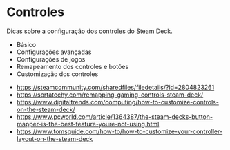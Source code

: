 # Controles
Dicas sobre a configuração dos controles do Steam Deck.

- Básico
- Configurações avançadas
- Configurações de jogos
- Remapeamento dos controles e botões
- Customização dos controles

+ https://steamcommunity.com/sharedfiles/filedetails/?id=2804823261
+ https://sortatechy.com/remapping-gaming-controls-steam-deck/
+ https://www.digitaltrends.com/computing/how-to-customize-controls-on-the-steam-deck/
+ https://www.pcworld.com/article/1364387/the-steam-decks-button-mapper-is-the-best-feature-youre-not-using.html
+ https://www.tomsguide.com/how-to/how-to-customize-your-controller-layout-on-the-steam-deck
